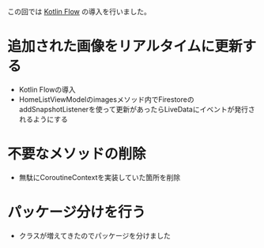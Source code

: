 この回では [Kotlin Flow](https://kotlin.github.io/kotlinx.coroutines/kotlinx-coroutines-core/kotlinx.coroutines.flow/-flow/) の導入を行いました。

# 追加された画像をリアルタイムに更新する
- Kotlin Flowの導入
- HomeListViewModelのimagesメソッド内でFirestoreのaddSnapshotListenerを使って更新があったらLiveDataにイベントが発行されるようにする

# 不要なメソッドの削除
- 無駄にCoroutineContextを実装していた箇所を削除

# パッケージ分けを行う
- クラスが増えてきたのでパッケージを分けました

